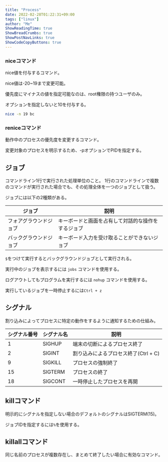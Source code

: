 ```yaml
---
title: "Process"
date: 2022-02-28T01:22:31+09:00
tags: ["linux"] 
author: "Me"
ShowReadingTime: true
ShowBreadCrumbs: true
ShowPostNavLinks: true
ShowCodeCopyButtons: true
---
```


### niceコマンド

nice値を付与するコマンド。

nice値は-20~19まで変更可能。

優先度にマイナスの値を指定可能なのは、root権限の持つユーザのみ。

オプションを指定しないと10を付与する。

```bash
nice -n 19 bc
```

### reniceコマンド

動作中のプロセスの優先度を変更するコマンド。

変更対象のプロセスを明示するため、-pオプションでPIDを指定する。

## ジョブ

コマンドライン1行で実行された処理単位のこと。
1行のコマンドラインで複数のコマンドが実行された場合でも、その処理全体を一つのジョブとして扱う。

ジョブには以下の2種類がある。

|ジョブ|説明|
|-|-|
|フォアグラウンドジョブ|キーボードと画面を占有して対話的な操作をするジョブ|
|バックグラウンドジョブ|キーボード入力を受け取ることができないジョブ|

`$`をつけて実行するとバックグラウンドジョブとして実行される。

実行中のジョブを表示するには `jobs` コマンドを使用する。

ログアウトしてもプログラムを実行するには `nohup` コマンドを使用する。

実行しているジョブを一時停止するには`Ctrl + z`

## シグナル

割り込みによってプロセスに特定の動作をするように通知するための仕組み。

|シグナル番号|シグナル名|説明|
|-|-|-|
|1|SIGHUP|端末の切断によるプロセス終了|
|2|SIGINT|割り込みによるプロセス終了(Ctrl + C)|
|9|SIGKILL|プロセスの強制終了|
|15|SIGTERM|プロセスの終了|
|18|SIGCONT|一時停止したプロセスを再開|

## killコマンド

明示的にシグナルを指定しない場合のデフォルトのシグナルはSIGTERM(15)。

ジョブIDを指定するには`%`を使用する。

## killallコマンド

同じ名前のプロセスが複数存在し、まとめて終了したい場合に有効なコマンド。
